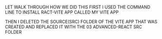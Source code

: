LET WALK THROUGH HOW WE DID THIS
FIRST I USED THE COMMAND LINE TO INSTALL RACT-VITE APP CALLED MY VITE APP

THEN I DELETED THE SOURCE(SRC) FOLDER OF THE VITE APP THAT WAS CREATED AND REPLACED IT WITH THE 03 ADVANCED-REACT SRC FOLDER


